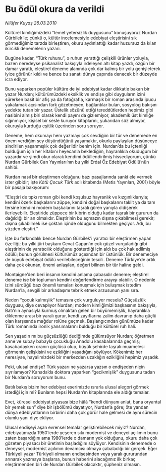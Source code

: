 # Bu ödül okura da verildi

*Nilüfer Kuyaş 26.03.2010*

<div class="yazi"><p>Kültürel kimliğimizdeki “temel yetersizlik duygusunu” konuşuyoruz Nurdan Gürbilek’le; çünkü o, kültür incelemesiyle edebiyat eleştirisini sık görmediğimiz tarzda birleştiren, okuru aydınlattığı kadar huzursuz da kılan ikircikli denemelerin yazarı.</p>
<p>Bugüne kadar, “Türk ruhunu”, o ruhun yarattığı çelişkili ürünler yoluyla, bazen neredeyse psikanalist bakışıyla irdeleyen altı kitap yazdı, özgün bir damar yarattı, eleştirel deneme alanında çok dar kalmış bir yolu genişleterek iyice görünür kıldı ve bence bu sanatı dünya çapında denecek bir düzeyde icra ediyor.</p>
<p>Bunu yaparken popüler kültüre de iyi edebiyat kadar dikkatle bakan bir yazar Nurdan; kültürümüzdeki eksiklik ve endişe gibi duyguların izini sürerken basit bir afiş ya da fotoğrafla, karmaşık bir roman arasında ipucu yakalamak açısından fark gözetmeyen, bağlantılar bulan, sosyolog bakışını yedekte tutan bir yazar. Üstelik sözünü ettiği tereddütlerden hepimiz gibi nasibini almış biri olarak kendi payını da gizlemiyor, akademik üst kimliğe sığınmıyor, kişisel bir sesle kuruyor kitaplarını, yukarıdan söz almıyor, okuruyla kurduğu eşitlik üzerinden soru soruyor.</p>
<p>Deneme, hem okumayı hem yazmayı çok sevdiğim bir tür ve denemede en önem verdiğim şey düşündüğünü yaşamaktır, okurla paylaşılan düşünceye sindirilen yaşanmışlık çok değerlidir benim için. Nurdan’da bu içtenliği bulduğum için her kitabını heyecanla beklediğim, hayranlıkla okuduğum bir yazardır ve şimdi okur olarak kendimi ödüllendirilmiş hissediyorum, çünkü Nurdan Gürbilek Can Yayınları’nın bu yılki Erdal Öz Edebiyat Ödülü’nün sahibi. </p>
<p>Nurdan nasıl bir eleştirmen olduğunu bazı pasajlarında sanki ele vermek ister gibidir; işte <i>Kötü Çocuk Türk</i> adlı kitabında (Metis Yayınları, 2001) böyle bir pasaja bakıyorum:</p>
<p>“Eleştiri de tıpkı roman gibi kendi koşulsuz hayranlık ve kızgınlıklarıyla; kendini özerk başkalarını züppe, kendini doğal başkalarını taklit ya da tam tersine kendini modern başkalarını taşralı gören yanıyla didişerek ilerleyebilir. Eleştiride züppece bir kibrin olduğu kadar taşralı bir gururun da dağıldığı bir an olmalıdır. Eleştirinin bu açmazın dışına çıkabilmesi gerekir; dışına çıkabilmek ise çoktan içinde olduğunu bilmekten geçiyor. Adı, bu yüzden eleştiri.”</p>
<p>İşte bu farkındalık bence Nurdan Gürbilek’i yaratıcı bir eleştirmen yapan özelliği; bu yılki jüri başkanı Cevat Çapan’ın çok güzel vurguladığı gibi eleştirinin de yaratıcılık olduğunu gösterdiği için aldı bu çok hak edilmiş ödülü; bunun görülmesi kültürümüz açısından bir üstünlük. Bir denemeciye de büyük edebiyat ödülü verilebileceğinin tescili. Deneme Türkiye’de artık daha çok okunan, önemi anlaşılan, değeri bilinen bir tür haline geldi.</p>
<p>Montaigne’den beri insanın kendini anlama çabasıdır deneme; eleştirel deneme ise bir toplumun kendini değerlendirme arayışı olabilir. O nedenle izini sürdüğü bazı önemli temaları konuşmak için buluşmak istedim Nurdan’la, sevgili bir arkadaşımı tebrik etmek arzusunun yanı sıra.</p>
<p>Neden “çocuk kalmışlık” temasını çok vurguluyor mesela? Güçsüzlük duygusu, diye cevaplıyor Nurdan; modern kimliğimizi başkasının bakışıyla, Batı’nın aynasıyla kurmuş olmaktan gelen bir büyümemişlik, hayranlıkla diklenme arası bir yaralı gurur, kendi zayıflarına zalim davranıp daha güçlü olan karşısında mağdur rolüne geçmek. Başlangıcından günümüze kadar Türk romanında ironik yansımalarını bulduğu bir kültürel ruh hali.</p>
<p>Sen yaşadın mı bu güçsüzlüğü dediğimde gülümsüyor Nurdan; öğretmen anne ve subay babayla çocukluğu Anadolu kasabalarında geçmiş; kasabadayken oranın güçlüsü olup, büyük şehirde taşralı muamelesi görmenin çelişkisini ve ezikliğini yaşadığını söylüyor. Kökenimiz her neresiyse, hayalimizdeki bir merkezden uzaklığın ezikliğini hepimiz yaşadık. </p>
<p>Peki, ulusal endişe? Türk yazarı ne yazarsa yazsın o endişeden niçin sıyrılamıyor? Kanada’da doktora yaparken “gecikmişlik” duygusunu tadan bir Nurdan’a soruyorum bunu.</p>
<p>Batılı bakış bizim her edebiyat eserimizde ısrarla ulusal alegori görmek istediği için mi? Bunların hepsi Nurdan’ın kitaplarında ele aldığı temalar.</p>
<p>Evet, küresel edebiyat piyasası bize hâlâ “kendi dünyanı anlat, bana oryantal bir yemek sun” diye bir işbölümü dayatıyor, Nurdan’a göre; öte yandan dünya edebiyatlarının birbirini daha çok görür hale gelmesi de aynı sürecin olumlu yanı diye ekliyor.</p>
<p>Ulusal endişeyi aşan evrensel temalar geliştirebilecek miyiz? Nurdan, edebiyatımızda 1950’lerde yeşeren sıkı modernist ve deneyci açılımın bunu zaten başardığını ama 1980’lerde o damarın yok olduğunu, okuru daha çok gözeten piyasacı bir üretimin başladığını söylüyor. Kendisinin denemede o deneysel, modernist açılımın devamcısı olmaya çabaladığı bir gerçek. Eğer Türkiyeli yazar Türkiyeli olmanın endişesinden veya yaralı gururundan arınarak yazmaya başlarsa, bunun haberini alacağımız ilk birkaç eleştirmenden biri de Nurdan Gürbilek olacaktır, şüpheniz olmasın.</p></div>
